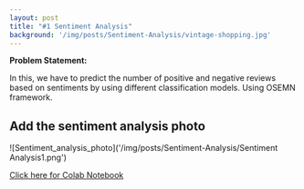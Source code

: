 ```yaml
---
layout: post
title: "#1 Sentiment Analysis"
background: '/img/posts/Sentiment-Analysis/vintage-shopping.jpg'
---
```




**Problem Statement:**

In this, we have to predict the number of positive and negative reviews based on sentiments by using different classification models.
Using OSEMN framework.

## Add the sentiment analysis photo
![Sentiment_analysis_photo]('/img/posts/Sentiment-Analysis/Sentiment Analysis1.png')

[Click here for Colab Notebook](https://colab.research.google.com/drive/14daGKbJn8oBZ-Afnerxgzswgai5EN6bt#scrollTo=aJWAWRFFoTGg)


